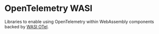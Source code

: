 # OpenTelemetry WASI

Libraries to enable using OpenTelemetry within WebAssembly components backed by [WASI OTel](https://github.com/calebschoepp/wasi-otel).
